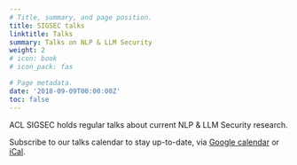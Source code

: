 ```yaml
---
# Title, summary, and page position.
title: SIGSEC talks
linktitle: Talks
summary: Talks on NLP & LLM Security
weight: 2
# icon: book
# icon_pack: fas

# Page metadata.
date: '2018-09-09T00:00:00Z'
toc: false
---
```


ACL SIGSEC holds regular talks about current NLP & LLM Security research.

Subscribe to our talks calendar to stay up-to-date, via [Google calendar](https://calendar.google.com/calendar/u/0?cid=NjJiZDUyOWUxOTU1NWUyNmM0NTIzOWNjMDE3OTg3ZTc5ZmIyMjA1MzVjNDI3MTI3NzgzODI4NTVkMGQzNmNkZEBncm91cC5jYWxlbmRhci5nb29nbGUuY29t) or [iCal](https://calendar.google.com/calendar/ical/62bd529e19555e26c45239cc017987e79fb220535c42712778382855d0d36cdd%40group.calendar.google.com/public/basic.ics).


